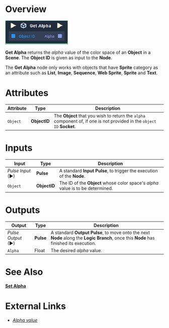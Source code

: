# Overview

![The Get Alpha Node.](../../../.gitbook/assets/toolbox/incari/object/get-alpha.PNG)

**Get Alpha** returns the *alpha* value of the color space of an **Object** in a **Scene**. The **Object ID** is given as input to the **Node**. 

The **Get Alpha** node only works with objects that have **Sprite** category as an attribute such as **List**, **Image**, **Sequence**, **Web Sprite**, **Sprite** and **Text**.

# Attributes

|Attribute|Type|Description|
|---|---|---|
|`Object`|**ObjectID**|The **Object** that you wish to return the `alpha` component of, if one is not provided in the `object ID` **Socket**.

# Inputs

|Input|Type|Description|
|---|---|---|
|*Pulse Input* (►)|**Pulse**|A standard **Input Pulse**, to trigger the execution of the **Node**.|
|`Object`|**ObjectID** |The ID of the **Object** whose color space's *alpha* value is to be determined.


# Outputs

|Output|Type|Description|
|---|---|---|
|*Pulse Output* (►)|**Pulse**|A standard **Output Pulse**, to move onto the next **Node** along the **Logic Branch**, once this **Node** has finished its execution.|
|`Alpha`| Float | The desired *alpha* value.

# See Also
[**Set Alpha**](set-alpha.md)

# External Links
- [*Alpha value*](https://en.wikipedia.org/wiki/Alpha_compositing)


